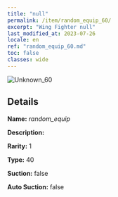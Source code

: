 ```yaml
---
title: "null"
permalink: /item/random_equip_60/
excerpt: "Wing Fighter null"
last_modified_at: 2023-07-26
locale: en
ref: "random_equip_60.md"
toc: false
classes: wide
---
```



 ![Unknown_60](/images/item/random_equip_p.png)



## Details

 **Name:** *random_equip* 

 **Description:** 

 **Rarity:** 1 

 **Type:** 40 

 **Suction:** false 

 **Auto Suction:** false 



